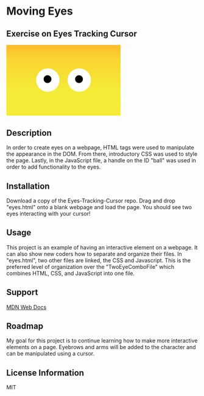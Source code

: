 # Moving Eyes
## Exercise on Eyes Tracking Cursor
<img src= "Eyes.png" width='300'/>

## Description
In order to create eyes on a webpage, HTML tags were used to manipulate the appearance in the DOM. From there, introductory CSS was used to style the page. Lastly, in the JavaScript file, a handle on the ID "ball" was used in order to add functionality to the eyes. 
## Installation 
Download a copy of the Eyes-Tracking-Cursor repo. Drag and drop "eyes.html" onto a blank webpage and load the page. You should see two eyes interacting with your cursor!

## Usage
This project is an example of having an interactive element on a webpage. It can also show new coders how to separate and organize their files. In "eyes.html", two other files are linked, the CSS and Javascript. This is the preferred level of organization over the "TwoEyeComboFile" which combines HTML, CSS, and JavaScript into one file. 

## Support
[MDN Web Docs](https://developer.mozilla.org/en-US/docs/Web/JavaScript)

## Roadmap
My goal for this project is to continue learning how to make more interactive elements on a page. Eyebrows and arms will be added to the character and can be manipulated using a cursor.
## License Information
MIT
